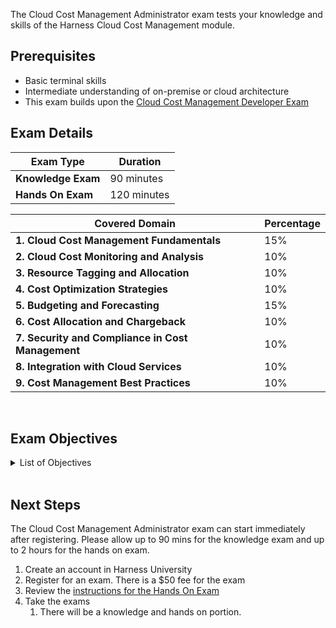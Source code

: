 The Cloud Cost Management Administrator exam tests your knowledge and skills of the Harness Cloud Cost Management module.  

## Prerequisites

- Basic terminal skills
- Intermediate understanding of on-premise or cloud architecture
- This exam builds upon the [Cloud Cost Management Developer Exam](/certifications/cloud-cost-management?lvl=developer)

## Exam Details
| Exam Type                               | Duration         |
| ----------------------------------- | --------------- |
| **Knowledge Exam** | 90 minutes |
| **Hands On Exam** | 120 minutes |


| Covered Domain                                     | Percentage |
|----------------------------------------------------|------------|
| **1. Cloud Cost Management Fundamentals**           | 15%        |
| **2. Cloud Cost Monitoring and Analysis**           | 10%        |
| **3. Resource Tagging and Allocation**              | 10%        |
| **4. Cost Optimization Strategies**                  | 10%        |
| **5. Budgeting and Forecasting**                     | 15%        |
| **6. Cost Allocation and Chargeback**               | 10%        |
| **7. Security and Compliance in Cost Management**    | 10%        |
| **8. Integration with Cloud Services**              | 10%        |
| **9. Cost Management Best Practices**               | 10%        |


<br />

## Exam Objectives

<details>
<summary>List of Objectives</summary>

The following is a detailed list of exam objectives:

| #   | Objective                                                   |
|-----|-------------------------------------------------------------|
| **1** | **Cloud Cost Management Fundamentals**                     |
| 1.1 | Explain the core concepts and principles of cloud cost management. |
| 1.2 | Identify key cost drivers and factors affecting cloud expenses. |
| 1.3 | Understand the financial implications of different cloud service models (e.g., IaaS, PaaS, SaaS). |
| **2** | **Cloud Cost Monitoring and Analysis**                     |
| 2.1 | Set up cost monitoring and reporting tools within Harness. |
| 2.2 | Analyze cloud cost data to identify cost optimization opportunities. |
| 2.3 | Create customized cost reports and dashboards for different stakeholders. |
| **3** | **Resource Tagging and Allocation**                         |
| 3.1 | Implement a resource tagging strategy for tracking cloud costs. |
| 3.2 | Allocate costs to specific departments, teams, or projects based on resource tags. |
| 3.3 | Ensure accurate and granular cost allocation to improve cost visibility. |
| **4** | **Cost Optimization Strategies**                             |
| 4.1 | Develop cost optimization strategies tailored to specific cloud providers (e.g., AWS, Azure, GCP). |
| 4.2 | Identify and implement cost-saving measures, such as reserved instances, spot instances, and scaling policies. |
| 4.3 | Monitor and evaluate the effectiveness of cost optimization efforts. |
| **5** | **Budgeting and Forecasting**                                 |
| 5.1 | Create and manage budgets for cloud spending. |
| 5.2 | Forecast future cloud costs based on historical data and usage trends. |
| 5.3 | Implement alerts and notifications to proactively manage budget overruns. |
| **6** | **Cost Allocation and Chargeback**                           |
| 6.1 | Establish a cost allocation framework to distribute cloud costs accurately among business units or customers. |
| 6.2 | Implement chargeback mechanisms to invoice internal or external stakeholders based on their cloud resource consumption. |
| 6.3 | Ensure compliance with cost allocation and chargeback policies. |
| **7** | **Security and Compliance in Cost Management**                |
| 7.1 | Address security considerations when dealing with cost management data and tools. |
| 7.2 | Ensure compliance with data protection regulations (e.g., GDPR) in handling cost-related information. |
| 7.3 | Implement role-based access control (RBAC) to secure cost management resources. |
| **8** | **Integration with Cloud Services**                          |
| 8.1 | Integrate Harness Cloud Cost Management with various cloud service providers and data sources. |
| 8.2 | Automate data collection and ingestion processes for real-time cost tracking. |
| 8.3 | Leverage APIs and connectors for seamless integration with cloud platforms. |
| **9** | **Cost Management Best Practices**                           |
| 9.1 | Promote best practices for cost management across the organization. |
| 9.2 | Collaborate with stakeholders to align cost management efforts with business goals. |
| 9.3 | Stay updated with the latest cloud cost management trends, tools, and industry benchmarks. |

  
</details>

<br />

## Next Steps

The Cloud Cost Management Administrator exam can start immediately after registering. Please allow up to 90 mins for the knowledge exam and up to 2 hours for the hands on exam.

1. Create an account in Harness University
2. Register for an exam. There is a $50 fee for the exam
3. Review the [instructions for the Hands On Exam](/certifications/instructions)
4. Take the exams
    1. There will be a knowledge and hands on portion.	

